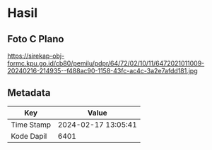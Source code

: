 # Hasil

## Foto C Plano

https://sirekap-obj-formc.kpu.go.id/cb80/pemilu/pdpr/64/72/02/10/11/6472021011009-20240216-214935--f488ac90-1158-43fc-ac4c-3a2e7afdd181.jpg


## Metadata

| Key        | Value               |
| ---------- | ------------------- |
| Time Stamp | 2024-02-17 13:05:41 |
| Kode Dapil | 6401                |



